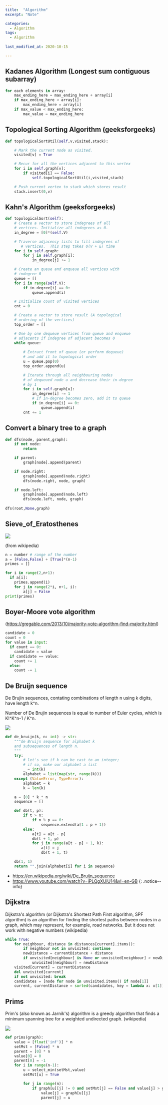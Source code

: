 ```yaml
---
title:  "Algorithm"
excerpt: "Note"

categories:
  - Algorithm
tags:
  - Algorithm
  
last_modified_at: 2020-10-15

---
```


## Kadanes Algorithm (Longest sum contiguous subarray)

``` python
for each elements in array:
    max_ending_here = max_ending_here + array[i]
    if max_ending_here < array[i]:
        max_ending_here = array[i]
    if max_value < max_ending_here:
        max_value = max_ending_here
```

## Topological Sorting Algorithm (geeksforgeeks)
 
``` python
def topologicalSortUtil(self,v,visited,stack): 

    # Mark the current node as visited. 
    visited[v] = True

    # Recur for all the vertices adjacent to this vertex 
    for i in self.graph[v]: 
        if visited[i] == False: 
            self.topologicalSortUtil(i,visited,stack) 

    # Push current vertex to stack which stores result 
    stack.insert(0,v)
```

## Kahn's Algorithm (geeksforgeeks)

``` python
def topologicalSort(self): 
    # Create a vector to store indegrees of all 
    # vertices. Initialize all indegrees as 0. 
    in_degree = [0]*(self.V) 

    # Traverse adjacency lists to fill indegrees of 
       # vertices.  This step takes O(V + E) time 
    for i in self.graph: 
        for j in self.graph[i]: 
            in_degree[j] += 1

    # Create an queue and enqueue all vertices with 
    # indegree 0 
    queue = [] 
    for i in range(self.V): 
        if in_degree[i] == 0: 
            queue.append(i) 

    # Initialize count of visited vertices 
    cnt = 0

    # Create a vector to store result (A topological 
    # ordering of the vertices) 
    top_order = [] 

    # One by one dequeue vertices from queue and enqueue 
    # adjacents if indegree of adjacent becomes 0 
    while queue: 
                        
        # Extract front of queue (or perform dequeue) 
        # and add it to topological order 
        u = queue.pop(0) 
        top_order.append(u) 

        # Iterate through all neighbouring nodes 
        # of dequeued node u and decrease their in-degree 
        # by 1 
        for i in self.graph[u]: 
            in_degree[i] -= 1
            # If in-degree becomes zero, add it to queue 
            if in_degree[i] == 0: 
                queue.append(i) 
        cnt += 1
```

## Convert a binary tree to a graph

``` python
def dfs(node, parent,graph):
    if not node:
        return

    if parent:
        graph[node].append(parent)

    if node.right:
        graph[node].append(node.right)
        dfs(node.right, node, graph)

    if node.left:
        graph[node].append(node.left)
        dfs(node.left, node, graph)
                
dfs(root,None,graph)
```


## Sieve_of_Eratosthenes

![](/assets/images/algorithm/Sieve_of_Eratosthenes.gif)

(from wikipedia)

``` python
n = number # range of the number
a = [False,False] + [True]*(n-1)
primes = []

for i in range(2,n+1):
  if a[i]:
    primes.append(i)
    for j in range(2*i, n+1, i):
        a[j] = False
print(primes)
```

## Boyer-Moore vote algorithm

(https://gregable.com/2013/10/majority-vote-algorithm-find-majority.html)

``` python
candidate = 0
count = 0
for value in input:
  if count == 0:
    candidate = value
  if candidate == value:
    count += 1
  else:
    count -= 1
```

## De Bruijn sequence

De Brujin sequences, contating combinations of length n using k digits, have length k^n. <br>

Number of De Brujin sequences is equal to number of Euler cycles, which is K!^K^n-1 / K^n.

![](/assets/images/algorithm/De_bruijn_graph.png)

``` python
def de_bruijn(k, n: int) -> str:
    """de Bruijn sequence for alphabet k
    and subsequences of length n.
    """
    try:
        # let's see if k can be cast to an integer;
        # if so, make our alphabet a list
        _ = int(k)
        alphabet = list(map(str, range(k)))
    except (ValueError, TypeError):
        alphabet = k
        k = len(k)

    a = [0] * k * n
    sequence = []

    def db(t, p):
        if t > n:
            if n % p == 0:
                sequence.extend(a[1 : p + 1])
        else:
            a[t] = a[t - p]
            db(t + 1, p)
            for j in range(a[t - p] + 1, k):
                a[t] = j
                db(t + 1, t)

    db(1, 1)
    return "".join(alphabet[i] for i in sequence)
```

+ https://en.wikipedia.org/wiki/De_Bruijn_sequence
+ https://www.youtube.com/watch?v=iPLQgXUiU14&vl=en-GB
{: .notice--info}

## Dijkstra

Dijkstra's algorithm (or Dijkstra's Shortest Path First algorithm, SPF algorithm) is an algorithm for finding the shortest paths between nodes in a graph, which may represent, for example, road networks. But it does not work with negative numbers (wikipedia)

``` python
while True:
    for neighbour, distance in distances[current].items():
        if neighbour not in unvisited: continue
        newDistance = currentDistance + distance
        if unvisited[neighbour] is None or unvisited[neighbour] > newDistance:
            unvisited[neighbour] = newDistance
    visited[current] = currentDistance
    del unvisited[current]
    if not unvisited: break
    candidates = [node for node in unvisited.items() if node[1]]
    current, currentDistance = sorted(candidates, key = lambda x: x[1])[0]
```

## Prims

Prim's (also known as Jarník's) algorithm is a greedy algorithm that finds a minimum spanning tree for a weighted undirected graph. (wikipedia)

![](/assets/images/algorithm/Prims.gif)

``` python
def prims(graph):
    value = [float('inf')] * n
    setMst = [False] * n
    parent = [0] * n
    value[0] = 0
    parent[0] = -1
    for i in range(n-1):
        u = select_min(setMst,value)
        setMst[u] = True

        for j in range(n):
            if graph[u][j] != 0 and setMst[j] == False and value[j] > graph[u][j]:
                value[j] = graph[u][j]
                parent[j] = u
```